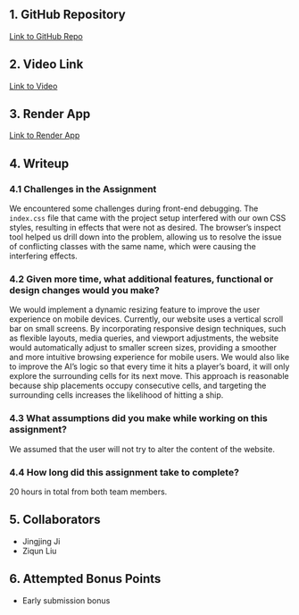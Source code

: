 ## 1. GitHub Repository
[Link to GitHub Repo](https://github.com/JingjingJi94/Jingjing-Ji-Ziqun-Liu-project2)

## 2. Video Link
[Link to Video](https://northeastern.hosted.panopto.com/Panopto/Pages/Viewer.aspx?id=bbf0f4a4-d804-43f4-b2)

## 3. Render App
[Link to Render App](https://web-dev-project2.onrender.com)

## 4. Writeup

### 4.1 Challenges in the Assignment
We encountered some challenges during front-end debugging. The `index.css` file that came with the project setup interfered with our own CSS styles, resulting in effects that were not as desired. The browser’s inspect tool helped us drill down into the problem, allowing us to resolve the issue of conflicting classes with the same name, which were causing the interfering effects.

### 4.2 Given more time, what additional features, functional or design changes would you make?
We would implement a dynamic resizing feature to improve the user experience on mobile devices. Currently, our website uses a vertical scroll bar on small screens. By incorporating responsive design techniques, such as flexible layouts, media queries, and viewport adjustments, the website would automatically adjust to smaller screen sizes, providing a smoother and more intuitive browsing experience for mobile users. We would also like to improve the AI’s logic so that every time it hits a player’s board, it will only explore the surrounding cells for its next move. This approach is reasonable because ship placements occupy consecutive cells, and targeting the surrounding cells increases the likelihood of hitting a ship.

### 4.3 What assumptions did you make while working on this assignment?
We assumed that the user will not try to alter the content of the website.

### 4.4 How long did this assignment take to complete?
20 hours in total from both team members.

## 5. Collaborators
- Jingjing Ji
- Ziqun Liu

## 6. Attempted Bonus Points
- Early submission bonus
